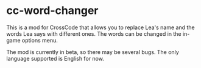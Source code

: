 # cc-word-changer
This is a mod for CrossCode that allows you to replace Lea's name and the words Lea says with different ones. The words can be changed in the in-game options menu.

The mod is currently in beta, so there may be several bugs. The only language supported is English for now.
